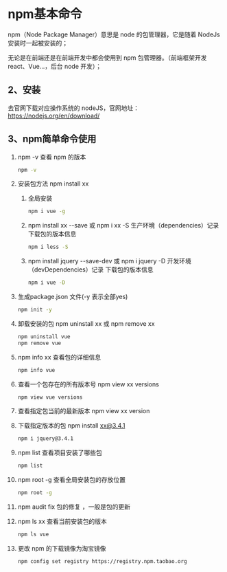# npm基本命令

npm（Node Package Manager）意思是 node 的包管理器，它是随着 NodeJs 安装时一起被安装的；

无论是在前端还是在前端开发中都会使用到 npm 包管理器。（前端框架开发react、Vue...，后台 node 开发）；

## 2、安装

去官网下载对应操作系统的 nodeJS，官网地址：https://nodejs.org/en/download/

## 3、npm简单命令使用

1. npm -v 查看 npm 的版本

   ```sh
   npm -v
   ```

   

2. 安装包方法 npm install xx

   1. 全局安装

      ```sh
      npm i vue -g
      ```

      

   2. npm install xx --save  或 npm i xx -S   生产环境（dependencies）记录 下载包的版本信息

      ```sh
      npm i less -S
      ```

   3. npm install jquery --save-dev 或 npm i jquery -D 开发环境（devDependencies）记录 下载包的版本信息

      ```sh
      npm i vue -D
      ```

3. 生成package.json 文件(-y 表示全部yes)

   ```sh
   npm init -y
   ```

4. 卸载安装的包 npm uninstall xx 或 npm remove xx

   ```sh
   npm uninstall vue
   npm remove vue
   ```

5. npm info xx 查看包的详细信息

   ```sh
   npm info vue
   ```

6. 查看一个包存在的所有版本号 npm view xx versions

   ```sh
   npm view vue versions
   ```

7. 查看指定包当前的最新版本 npm view xx version

8. 下载指定版本的包 npm install xx@3.4.1

   ```sh
   npm i jquery@3.4.1
   ```

9. npm list 查看项目安装了哪些包	

   ```sh
   npm list
   ```

10. npm root -g 查看全局安装包的存放位置

    ```sh
    npm root -g 
    ```

    

11. npm audit fix  包的修复 ，一般是包的更新

12. npm ls xx 查看当前安装包的版本

    ```sh
    npm ls vue
    ```

13. 更改 npm 的下载镜像为淘宝镜像

    ```sh
    npm config set registry https://registry.npm.taobao.org  
    ```

    





